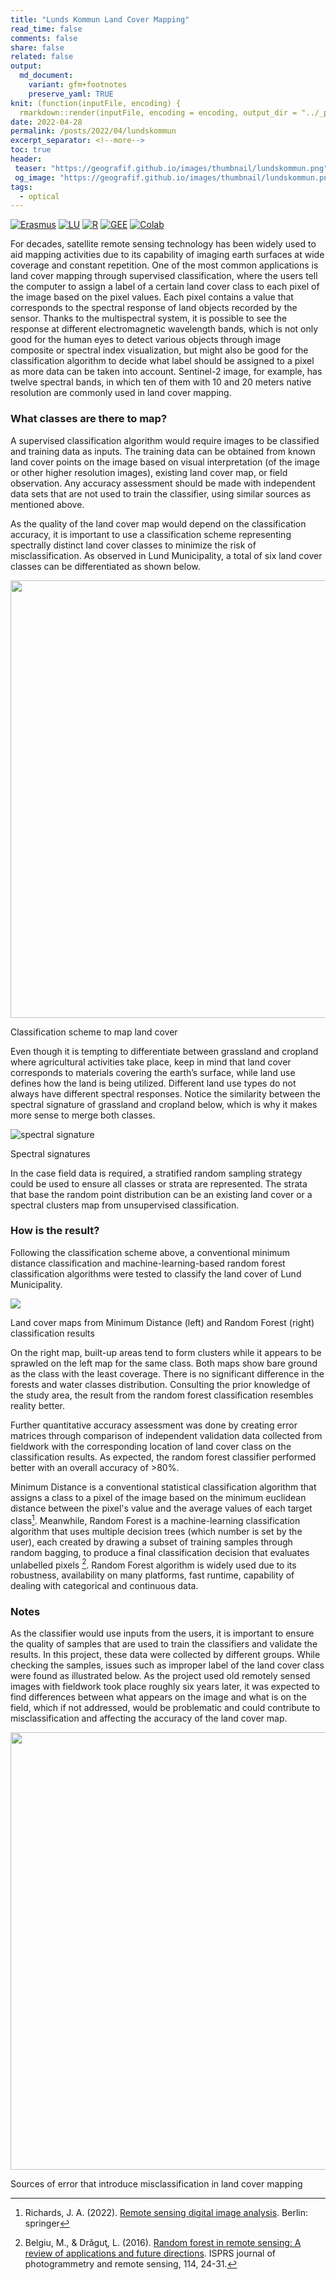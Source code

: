 ```yaml
---
title: "Lunds Kommun Land Cover Mapping"
read_time: false
comments: false
share: false
related: false
output:
  md_document:
    variant: gfm+footnotes
    preserve_yaml: TRUE
knit: (function(inputFile, encoding) {
  rmarkdown::render(inputFile, encoding = encoding, output_dir = "../_posts") })
date: 2022-04-28
permalink: /posts/2022/04/lundskommun
excerpt_separator: <!--more-->
toc: true
header:
 teaser: "https://geografif.github.io/images/thumbnail/lundskommun.png"
 og_image: "https://geografif.github.io/images/thumbnail/lundskommun.png"
tags:
  - optical
---
```

<!--more-->
[![Erasmus](https://img.shields.io/badge/-Erasmus+-003194?style=flat&logo=data%3Aimage%2Fpng%3Bbase64%2CiVBORw0KGgoAAAANSUhEUgAAAD8AAAA%2FCAMAAABggeDtAAABIFBMVEUAAAAPP48VP48TP4sWP4wWP4oXQYsYQYoZQYkaQocdQ4gdRoQhRoUlSoMmSYI1Unk2U3k5Vnc6VXY8V3U9WHQ%2BWXRBWnJDXHFEW3BJXm1KX21MYWtNYmtQY2lTZGdVZmZdamFea2FgbV9hbl9mcVxncFtqc1lrdFlsc1hudVdvdlZyd1V3elJ%2FgE2Af0yBgEyEg0qKhUaNiESOiUSQiUORikKSi0GZjj2ajz2ilTiklTenmDWvnDCxni%2BynS6zni60ny27pCm8oyi9pCi%2BpSe%2FpibCpyXEqSPHqiLOrx3VshnbthbduBTiuxHlvBDmvQ%2Fovw7pvg3qvw3uwQrvwgryxQjzxAf0xQf3yAX4xwT6yQP7ygL8ywL9ygH%2BywH%2FzAAAmFa4AAAADHRSTlMAEDBAUHCAkKDA0PBxv%2FUxAAABiElEQVR42u3PhXLbShhA4RPm5DKGmZkZimFG2%2Bf936KaxvFU9ni0KtO3zPvznaut54M8f8b7m11a0qWlWdJogoJJIwuxxUR%2FLELhyKZukLcCM7%2BTzBfukefBgeTtRQsEUHnSDV3xhSSvjNxAqSsjr0k059T2GSXOtqecI0CjlJFrIMS%2FlPEfX7PlNgL9skSx41EcItCw9OwTZ%2BRlFwH%2B2TJCkVb1iCBHaitFciqB1BxxfZP8KYH8m9FeSgwQaISfPqrKSlKrqKSgUugihS4wdl4nSGFSC%2BcZyaoXpHKhZkd4VLOnkoq6V8OTSn9dyZJCZuu3WPzbpLZeSUEF4cIPhfvpLyBDoMzjgRgXLyWQl4tSZFWzBMrqKkW2jFxXkajq2sgWcdPeO0%2Bgee%2Bdplimg0AdGUpRXUeg%2Blq%2BZjuUsUuITinDTpK0rB0a6aFEj5HDtRYSnKptPGotVJE29ZRk6v%2FkCZLXrhJA%2BiXvVu%2FIy40jycZ4x4mely6GavatVt7fQ4YPMjTId%2B0N62JShWj%2Bbc4AAAAASUVORK5CYII%3D&labelColor=003194)](#)
[![LU](https://img.shields.io/badge/-NGEN08-875E29?style=flat&logo=data%3Aimage%2Fpng%3Bbase64%2CiVBORw0KGgoAAAANSUhEUgAAADIAAAAyCAYAAAAeP4ixAAANc0lEQVR42u1ZBWDqyBblr3ubmfB83d3d%2FWmBJNB1d3ff514gCRTadXd3d3d3d3fX%2FnPCTDuw0HXfeTLEJnPt3HNvYv%2BNXsbZ6di0QTK%2BRujY%2B%2FkJqz2fkifgXzFI2fuGrrXaqFGxaf6ymy94dlsxJV8qpORxvitW7uXW%2F1EYP2mdzPuLjpzwp28%2BdOS6Jdd%2BregIt%2FZaLilW0r%2FzKXFYb%2Bu0e3JzrhOmxCp%2FqAD5lL1ch2e%2FPKVFzt4tVEoecNTw%2FrPoYz8ppkQCJaxPYKXv%2FJTYp2fjdlc%2BKTaK7kuIbWgl%2Fp6YnF1i3dcKjlzkdxeCAuRGxBfgb72Bo1rlJ0ftFJu%2B3RFnVKxhr%2B2n5M6R0Al7zVzS2jGbsObk8Qlbzz2TEuDBymy9xbnoWBsHjr0gfwdu81JlVzzzuwjQNqJp3qInb9PHU9Pxftp9AkfuDy2%2Fn0tZg%2F0kAjwpStD43o3WClJiw3BwbEY%2Bn3es1fMJOWL8MDEwEjwpd9H3ldPyoQkj%2BvT9zYTA5nZEPGypEandle8UXOv1kmdfG1nAsYZWu57cvCNjXxek5HlBUp7kJ%2BUxEPYk%2FDsP6xyPWPBMhKMFwsELzIh7X%2BW5bIu9LAWMQCQl9goYg79aiJQ1Oj%2FCWlz59iPRi1x7WX191Nqx6TgXPXufUto%2BNe9ai2eH97d5rjNl948E9eILZIfPZut7OUqtYtGyK88spSsWYLz5LXLhiuLkt%2BbacMvVIMwevyaod2hrEYvVuMXFnMOkvTzngmOPKrryAMMaB%2BSAPgx8CoRY6aoEvT0ULhTyN1zwhoqAc4hKfNgj9RqA5SGc1doX4vkWLYyfkMmfLUSQtuaii0QBnhZvVV48aOZcQu7GhDYqHZsh78iro3uT9nAImOpC8CN4r6MwPE8tFhzxRmSdjB0J5Dt2K64%2Fhlg4hALvtHxs%2BrwrV6isI27qFsKVV0xKNM1j7onIp4X%2FyQMbus84pNY%2BRBAfrjdOzVGYIGUtoV4yqbJRcQRialPTVYhonFUwJyBIDu4zVln4ZmWlCyqzvUk%2B0bymgvBSZI3hchHcd3QFBeWLP1UG3vxh5aVia5j82HxCnKEhF5vYvbxZkzVFQWWoXI8wOmlYkxUOFnMUkQ8arT15sBgEIQf0uKrcje%2FJpeTjpDJUAKE6gEAq6Z5d8ORuNWDy8o8KkUs0L9nmNM%2Bttaf8dkeV3IZys%2FzNpFVwxVvchKHtQ4rcZC8DiHcXMv0p5jkkzKui51ust9rT8dm4BwpD11OxOkxZfQrd2k80LQPkG9S7SylrVAJanFZy5O3UOuExC%2FyvvX%2BUkc3zSHK%2BI3fVx0bWHw03uQzx9S3oyNmMv2p4Fw7jq5yxd4hy1IjmpbDZZrpZjSWKhut%2F3lAIMlYGNJPdUZvYEQRmFTrlU9a1Z6cXm6HdkQd2MHDrWROEUQc6RznVt08IQID1PqCm21JyxXBzMUcA1NrXi81c%2BzyFOTpjF%2BlOgSvXV2verpKuT0ApuaQ2IJ5evzi9orfYIHo8N2WYvWCn0hBc4UjOJUd8sjaw3eRYekSBjyxMBKpa0xEbwJIdeQQrgGCbfKp5GF2n5MoT6u1higp0JkrOtdk%2B54mBVJg6%2F379%2BIDEnFWC2wTHD%2FC3qWWw1KnY1L61z2KTh1KjP7ByQmzfkYlvBU0fgZxwMOGbCEUEzDPD1xkEDOOQoDNZU6EwZe%2Bjc5ifrHFjpfVcVVDCvTjXbpoaaWDNFxEfSePlG8ENHCDOQQCFI1Fk7UT3KmXkilhzaoBEWrvGUZv2t8m7VKze4SOPaGAAfdmibYu%2BszIGI4FATJUwB9bmjdd1PghcMbXdiw9WN57DGTD8CCwzxgdLrQ8STITWmJ56RD4EtNsvDRdhTBVS8aW5EVjkPBJG%2Fa4s%2FBzvyNNafJ4lAksAPos6Z2%2FtJRDoEs6drfa3UIzT%2FV7ys2rzyeNNbWpYLYD1GuTxtAal7QzcAIRsNTjahWHK2oFwqUBjIcJmhyfHcn0TIChQ6MoAm95Ku1LBtfdFcJ%2FevacWxl7N0AKaxI%2BUmppipg6GV%2BCRGbo3qGaAw9R5vLRsZnCUsLfR%2F0nrA9d6IvJ7EE2uFybj8%2FvcsFkegE%2BVM9YSmmmrjH9kPfqvY1krSOeYmC5%2BFMTuYMTIbKyr6wlgstgQLoHk1Yp4%2BIJZGgXTpdF5TyzG0jVHH1axxvWpwXzSur52TbpXzhHbE2IZr8zsdbRf7ukRyP1ZwJGcwhUXjWk04MyTRU88h%2BOXldnP46yrO3NorkS6Uc7IK9Q651XxM1e8DsE%2Bh7X3qMQRCGNSnot4OKt%2BnIlTWb%2BHSMJlxSBq3P%2F8aJ9p%2B7uq86yVTHJW58GTjGB%2BwrymoZNUwWfxo%2FICkaeExFdwrHbCN63EQGY216jm0yKNRy2EmzB8JmetXCjoCLX%2FkTr1cxP6d3eSYWVXhe8I0qIXT0PTk6h9QGgnNrUqMuwtQKPjjm4FOiEBGj69LQst5gz8TmPeLkhaa5gKMlxlvRBZW7ttI4txRl46iHWKjhminJa0VG2qPvNx1jGCWj1EJvbhdttSGE3diWzUCu77hNQGgdefhPOkzeNdrD%2Fo9wx4VWxNil6eEC6seQt%2Fo%2BLsKHv2ZJMpkGOR5jfwkDONFtIj%2Brm8BgZiNmcGauBY13WS5xg%2ByU1wZrLipirX7KwugfnyOi99zOfmHXstJjOeU50Vvuc5A9JHtrt2htUkg5aCq%2FPcU9XQMXvcpvGuqUPj%2FUh1dI8gxsFCv8voLXW2ys%2FVi080S1JyJZV116Hvay4FFMpU8SUUVMzKDELmFsIuNnkoiV5OPWeUvPUGN7sVwMeuSbrt1eg590xE1yJyVHSCmExfZ9JCTrgYGtqOGtIBrQGBVJ4Pqmruf4iTzYj7gNV7WTF2ZuS6cKcJR3t954XbjWrbsO%2BsJIvUsqIVy3dvAv0tVqGN6yL5CvtceH7P7nPobBIwfMRxh2tfxDwW1UzmaJQztLRY8HldIbICpPDMEdwotVy%2FfxURz9PhhqNodZOUZlvk5lRMI%2BSCla9VHOsk3XxoUD9dUZdrldP2TkV00XXHQ8cJ0YdZlDN9GtxrHKq9iehtrc1YIMmMXM6V47HxnUqe%2BLLo2sMJz7DYa4i916Cse%2BhuoSOORgL9lGhmINzROH8JLPoV0S%2By2kZzCL1RKOtyzp1okCPPjGU8a8vVZE05US2YwkZfq1cL6FYNTR4gV2heRh5E2GRFx4zO63RVWqzgibfIYMtp1N6u2BfQ%2FTRdhHmGLllwZVfoWPcFyOo6LpkCiHpApluNcsDl3Abw4KwRK6Tr1Q76vM6oGtaq5oQ8SKMcOym6o0JLqEbCuMBocfZYVWRx7WzdwObc22AirRfkk9R7CCAqrvfrtV4nhaD5zX6S8tOIwtMldGOAEMjaQCdWulWQkOsTEuFGI2CVK8nHqKQCYom0nmUCcwxL3hM2i3fBbT7C8XsMfljog4CUpqYFOzltNcGqu5dd%2BTxbqmpf7zT8XMAHiOfw%2FRvg41O0hXJonhGiqXFiP%2BsI5Yr7%2Bi1i5UpzrtKN942SQCfOOq6q6HkPE2A%2Fq1F%2FjcokhPM3QYIUhRDfi1mtz6JAQ6%2BWN3Z49h2sCiMhFJUh1SBUs1BiMLMJTVSCqd8gJEZNB2iR7JcJkTBO9wtdK8M2LDuKOdAXto%2FI01iUEbZDXoN7UpGEeSKk7n11o10Plf%2ByoRCannAhtcALOg50l7wdwUiN043It7gBlpuEb9CY0Xod3WXU4wetnZp6w9RuGxRBl9V95%2BOQSMuu%2FXLBqzCDLPgam%2BI%2FpV36un55eYu%2BfY4FJdCslI1kvqiWRtDctU0Dci%2B6Kt2A%2FIwdlBDJkf1f0pWArVMHiRaNN%2FaJQ8A6C7BsS9OyuorMIt5gnTWOQfeerq%2Bg%2BPGf0YkXz3JmcFZqC%2BsCXY3xYyaFZF%2BpDRuk5rgBftzhy1hhcvNs6dDVYj9jkAEwV1WARLgmHVEu9W7s5wxmb%2FovfxdQP7S1NA%2Bj34KGdHf4iDr1yt9ci7xcWe%2FFOvUMweCa%2Bh%2BUxP2cWXLr7zERu06IfRR6jSfL%2FlmC6NpYUwOiFRLUN%2Fqa7mS0oz2DDF%2BoaQ1drVkz3OB73Uemy9LVqCSzadDuiqOKbg%2ByESRYjFWu2Xvp2jxHmP%2Blg8jB4KpYaYCktrKoJTT8Vn1i9uSVJWTtn7IuyOmaoENXoe3k6XNHZewPDciO%2BJnxGWPT2K8dZJzkXzr49DcN8Kf9YY31ob3AvJ%2FnELydAfgRNU%2B2zJnHsGQZPG0d04UVw%2F2fbhSGhubJ6TRz%2BE0G6xRA4OM6Dlhb5JlzDGglgaMf97YO8xGtyfhjJ7%2BI7gvcdwftvnj%2BXH1vKS1f3B%2BlQOx3GOz9PlZQn6UZeFHic%2Flys60kx7G7oqDyA10a0zJGhr9N%2F%2B6s6YqEcE%2B43b2x33uwqVb2xJuTjY8tlVwh0hDqajbqdFKNLJkRkeV0J7JyXX7Hsrk2GfN7JcvY2B85SE2guVdKXv3CSjefc%2BqLF%2BkKqQ1h3LyH8Qd0eonXYn%2F24Odl%2FHsBtcVFRJmTwcMafTIgeCDxXV505PMFl7nqLzzoWiGqQTbP%2BO2PX3ujGt8jB%2Fvtx%2F8BxjbsgUotyJoAAAAASUVORK5CYII%3D&labelColor=white)](https://www.nateko.lu.se/ngen08)
[![R](https://img.shields.io/badge/-script-276DC3.svg?style=flat&logo=R)](https://gist.github.com/geografif/6e72a44225e1412d9cfb665603b98f90)
[![GEE](https://img.shields.io/badge/-GEE-5077B5?style=flat&logo=data%3Aimage%2Fpng%3Bbase64%2CiVBORw0KGgoAAAANSUhEUgAAADIAAAAvCAYAAAChd5n0AAAL2UlEQVR42sVZBXAby7b0%2F4%2BZmZmZmfEyMzNTmNnMzMwkmUlgWWa%2BzGGqMKPOed1T3pTjF8dypHvfVHVG2lizp6cPzW5IoKO0tHRddXV1Snl5%2Bccu5Pe5ubnvxG%2BjsE58yP9iFBcX%2F6qoqKg1Pz%2F%2FdEFBgWJ%2BbrZkXC7XO%2FPy8noLCwsFs2Duwbr%2FeFMIwODPg0AmbqplZWWanZ1tAFU0JyenfDZr4e9jampqzqxRUlJigPUrsf633xAC8fHx78DiC4B9FRUVCpewDCBIQqEIlbnMT0V%2FAoOnXQcqH8ffhGdmZn44mCr8FDd9trKykoZqVlaWuelU0DC4yFa6jB%2BxMYi4ONc6BNdR3g9ktoDcv4NCBIt6LRc4H0iQxuHGdvxmJUiXYu4A%2BmC4G3M15jAgny7kz3pQn5%2FXDw0NvS0gEqr6f1hoE2MCsz835y4aAxhDNJjfOfM7r0%2BjxHTKcD6BTflIoIIwKGMpMxd%2Bk8F4ocJV3NCAiWA3P4GdOcT48EeRtLQ0TU5ONkhNTeV3ATQlJeXMNQTxjGvBBRn0PszfDFa8U5Xl51MlC4ZlZqRqaXGeOtoa5ZmxIdm0%2FlXZtnWzbN%2B%2B3bd582Z5%2BeWXpb%2B%2FX%2Brr6wXrGVIZGRnTrUk3pBqFQU2%2FWPS92JkNLH5Tb1iQkwEChdLQ6vF19L3ic4%2FukMGX9sv6HcfklE%2FPOQ4cOCAjIyOCTGfUmrom1KcauxFPnwt6LcENSicXwdycLM3PzdDV8eXyaEyX3BbaJ5cucus%2F57QDbXrJ%2FA69bW2XRJU%2BI2Ov7JFzETpy%2BIggIwqVmeRuTBCcB96Iin4xFj9uFbC8XNaSLL1%2FjV3%2BNself32yQ%2F89r12vWOzUq5e6DK5a4tLLFjr0H0%2B16b%2Fntuuy7BF5ZfOB%2FyL04osvSkNDA93tLDLMdLi2MGgkIPHHEey7WfAMCSgRn5SuNy%2Btl5vX9snclEFZkDbkeyimV65d5jKG%2FwuGXzmFFK%2BTWFHrq2eR2blzp3g8HnU4HIKNEosM7kll6GK%2FCFagFyLQJyp6FrJPqiaVdkvv8%2Fvk6PFTKhPjtE90%2B%2B6j4hjaJqvyxoTq%2FP3JtjOErgF47S%2BPt%2BqijGHZc%2BC4IXTixAnxer3S3d2t7e3tJCKWKhMFdkxV%2Fz9Ql%2FrR5J4oBZmmt39Q1I%2BxftshSax%2B3hD6B2KGZCyQ4J2hXn11y0GzFgPf7XZrb2%2Bv2mw2QYo2rsZ7TrRGtwWqRulEm8B6wC5XdJbj9a0HjUJ0rUsWOPQauB%2BBuKFK8tyGA7Jz63pxOp3a1dWlPT09VF9Qd6iGFfjPXzAJVNWvwk%2BPAoYIF96wYYPoBQ7XyHa5dY3HqEFVSOZiZLbrV3q1o%2FtZ31CfxxChKs3NzRIZGSnp6en0BgY%2BY%2BWfM53yvg7kwOAG7IALGILhI5j3WNWcC1ZVVYmKaCCDcbGuYFz%2B9mSrXr7IachchvmfTzVLToVDxoe61es1qvCeEh4ebmbaAXsOAbRrCHDjWgPKQSHGL0niW7i4kd0tPltNnoFFgkhKSoIfDxsWDPCN2w%2FJjj1Hxee7MGL2ro3CDHYRFLluhVv%2F8kSr%2FviuWk0o6JCxQa%2BODfdrY12thIWGalRUFIumQBHLNtpp7DUHuuzsfTwXrPanh8rISNc9u3ZIpXsT3UOuWORgqhWm3OSaF2T4xd1yepaknn19n9yBgGeq%2FtecVvnRXTb9%2Fh02fTi8WWqbPJJV0iyhYZEaFRlJMkoyjJmpvR1dLwSpboV1MpuOBPN6TWWJ5Dc%2BL39%2BvE0vxU5eucSkUgRvB33eGPMgSFV3bpADh0%2FOxtV0Ufqw%2FOzeevnZPTb9%2BX12%2FR7I%2FORuu%2Fz8XpusCI2T2JhIjYwEJsjQ8ClkJAT%2FLJ%2BBCKRDgcorkhtWuOXyRUyf5wYD929wEQZ0SftrcvCIf4SgpMxL8vi%2BcXO1UpVfgMzP77XrD%2B%2Bq07krkyQ%2BJoKKkIyBSc0kM1si%2BWhHYpIL5PLFTrmKRs8A%2BD4Jsc9Sm2ejnGTneJ4hvtM6Ptwn0blt8sdH6uTbt9bqt4Cf31cva6LSJDY63BAxiDSENAVkqMysicSlFgjaDL%2BIWLh0gtCD0b3iHt0%2BbQChzReXy6mjg6jsDo%2BuTmuT%2B9Y1SX51p%2BDeEhZmEbFgyLAckIz%2FRNjlJqXnI7idiAuz40idDgUxvwjR5VgM0Y%2FJ6Mtnd8EiojiPm6puakiPV0cGvIbU8EAP3YgpeCoRiwzPNEwAhsjKGWMERLKyc%2FTaJa2IEbfeHe6VW9d6hISsQGfgz0SIf3cROuSVuWMy%2FupeQ2jfrq3S1eli7TBELPT3dWtvt0fj4uIlIsLEyHRkWBp87KUW%2B%2FNgISszXZclt8sLGw%2FqsROnkZlOyMub9gvrwYqcUbluudsfUlSR5xWo6tSnkvolJs8hja1u6evp0qF%2Br8FAn1dbHF5Zm2KHGtOTsIjExsYqz%2BOfhqG9aNTM0ZKHfYIHKKttByghd2paP9%2B596g0922RlbmjJrvRlQjGyVQXvG55p16KtP3922v027fW6O8erJNrFjXIXWua5G7gxqWN8ov7G%2FWaJ3IkMTb8jMF4SMi4IOhyBqwj0dHRL4VwQJH3g9A8GB4HhTLhZvkIojLgaetoyxNcSUmxnjp1Smcau%2FcfE9fINokue1bujegW44LmjNKBdsRlPv8M6ZV1g6n2p%2FfY9Qd32vR7t9v0O7fZ9Ks31SIN23VFaILETaTeuLg47vxrMTExFficD2QkJCTEgczixMTET4ecb9TV1b0bZHaRjKUK222dxWDqfX3bYekY3iGJleNy%2B6oW%2BcujdvnV%2FXYUPZv%2BEARYzQnWEFyXm1a0SlxmtcRGGTW441SDClz482AQiUGzaOVrwmQZnup4IPKLzPEjsnPbBnlmdEC6vR51ujxS1%2ByW4lqXZJU7JbXE4UsrcSDdOqWhzSP9vV7JSk%2B2shVdibMz0Pcfn4O7HQMsF2PTJp2dnabdfuaZZ2T9%2BvXCWrB79y45sG%2BP7t29U7Zs3iQ8iw8ODpq%2F5VmDx1nT2XZ3aV%2BPCWoGN9KsgY6h8x0b6WdsSmhoqKUGPYFu9cfAn%2F3m5C1nl0k1LDI8xfFoyvxPI4kuj0vtjQ6tqe8Qh8MpvV638oyBugB0G6MHiT5gEgnWDH6ua%2B0WHKolMuJMgLO3Ihl7sJ5pvR1nlaeZyaaS4bmBhGhIWFa70O9%2FDf%2B%2FaE693L6ySZ6IapGVqW0Sm98hmWVwnyqnFNW4fEROhVPYti9JbpPrlrXJLQuKZO26cI2OijREEMwM8v2Ijc8E83HQt5DddlguNkFGQM4H14H%2F9%2Bt965rlm7fUmoxkteTfNZmolhmJmYnXce6wCcFA%2F8atdfrNW%2B16w5wsiUFwx0QbEorspMhGR%2BFSl4YEe0CNQtQYi4h1ciSkvblOEgud8q3b6vUn99SZdvwX5wC7Wv7%2FD%2B5u0B%2FdXa8XPVYmi9ckmnoRPanQoVrTtbzB5mA9yN499RBmPVSLi4uVpORkuEeB%2FPHBKpwv6mBog%2F5wCn6K679%2FsEaueapI5q1KNnXCatMtWIrAtY4i7f4o2I9L0879ENvq03I0HmTio0M1Aq02d%2FnRZelyz%2BJsuWNBru%2FuRdnyML4vXJMkYRHRkgAFEkDAqDANkHZJqCOYb3C%2Fybe3k09m0xDiLkpUZIRyp2ls4hRw9604mAFW6uWavwvWqzfr2RbhDxn6N40JFFSFhFy4%2F1sCIrF8%2BfL%2Fh3FbkbH8JoJ4YtxYL3kmgzvMbETj%2FCLCWMF8Er8J%2FNUbXMpmt9tp5IxEWGugYBR%2BcxF281Gosw6GRKAehMGYOQjey%2FB5EQn5QYQbQjIBP%2Fu1uuPPAjYaiXiZlgSfM7Fj9mdN1IcGKjYNAbonFWQa9gI%2FDGrmQg90GQiNM3uhI7aqPEEC7JH8fgUAEl%2BEOix4ZxHgd9QlElkP1e4IeaMGbvI2qPIkDN5FQiRAl6utrSWhyNmsBaOf5GYwDhgzVADkDoPEGp6R%2FFslcHf7FBRIBKG9mA8iLhqbmpreMctlSKYIsbMfcXMALpSH%2BWsXYs9%2FAN4bPR7jOHPdAAAAAElFTkSuQmCC)](https://code.earthengine.google.com/9b496f98a8c81d82972453f0fa0f896f)
[![Colab](https://img.shields.io/badge/-Open%20in%20Colab-blue.svg?style=flat&logo=googlecolab&labelColor=5c5c5c)](https://colab.research.google.com/drive/1P3GGgUq6dIBpimdGt__A1B_hQuqYP8nw?usp=sharing)
<br>

For decades, satellite remote sensing technology has been widely used to aid mapping<!--more--> activities due to its capability of imaging earth surfaces at wide coverage and constant repetition. One of the most common applications is land cover mapping through supervised classification, where the users tell the computer to assign a label of a certain land cover class to each pixel of the image based on the pixel values. Each pixel contains a value that corresponds to the spectral response of land objects recorded by the sensor. Thanks to the multispectral system, it is possible to see the response at different electromagnetic wavelength bands, which is not only good for the human eyes to detect various objects through image composite or spectral index visualization, but might also be good for the classification algorithm to decide what label should be assigned to a pixel as more data can be taken into account. Sentinel-2 image, for example, has twelve spectral bands, in which ten of them with 10 and 20 meters native resolution are commonly used in land cover mapping.

### What classes are there to map?
A supervised classification algorithm would require images to be classified and training data as inputs. The training data can be obtained from known land cover points on the image based on visual interpretation (of the image or other higher resolution images), existing land cover map, or field observation. Any accuracy assessment should be made with independent data sets that are not used to train the classifier, using similar sources as mentioned above.

As the quality of the land cover map would depend on the classification accuracy, it is important to use a classification scheme representing spectrally distinct land cover classes to minimize the risk of misclassification. As observed in Lund Municipality, a total of six land cover classes can be differentiated as shown below.

<p align="center">
<img src="https://i.imgur.com/yfLK5x9.png" style="width: 700px;"/>
<figcaption>Classification scheme to map land cover</figcaption>
</p>

Even though it is tempting to differentiate between grassland and cropland where agricultural activities take place, keep in mind that land cover corresponds to materials covering the earth’s surface, while land use defines how the land is being utilized. Different land use types do not always have different spectral responses. Notice the similarity between the spectral signature of grassland and cropland below, which is why it makes more sense to merge both classes.

![spectral signature](https://i.imgur.com/GTWBrgd.png)
<figcaption>Spectral signatures</figcaption>
<p></p>

In the case field data is required, a stratified random sampling strategy could be used to ensure all classes or strata are represented. The strata that base the random point distribution can be an existing land cover or a spectral clusters map from unsupervised classification.

### How is the result?
Following the classification scheme above, a conventional minimum distance classification and machine-learning-based random forest classification algorithms were tested to classify the land cover of Lund Municipality.

![](https://i.imgur.com/trHnqM9.jpg)
<figcaption>Land cover maps from Minimum Distance (left) and Random Forest (right) classification results</figcaption>
<p></p>

On the right map, built-up areas tend to form clusters while it appears to be sprawled on the left map for the same class. Both maps show bare ground as the class with the least coverage. There is no significant difference in the forests and water classes distribution. Consulting the prior knowledge of the study area, the result from the random forest classification resembles reality better.

Further quantitative accuracy assessment was done by creating error matrices through comparison of independent validation data collected from fieldwork with the corresponding location of land cover class on the classification results. As expected, the random forest classifier performed better with an overall accuracy of >80%.

Minimum Distance is a conventional statistical classification algorithm that assigns a class to a pixel of the image based on the minimum euclidean distance between the pixel's value and the average values of each target class[^1]. Meanwhile, Random Forest is a machine-learning classification algorithm that uses multiple decision trees (which number is set by the user), each created by drawing a subset of training samples through random bagging, to produce a final classification decision that evaluates unlabelled pixels [^2]. Random Forest algorithm is widely used due to its robustness, availability on many platforms, fast runtime, capability of dealing with categorical and continuous data.

### Notes  
As the classifier would use inputs from the users, it is important to ensure the quality of samples that are used to train the classifiers and validate the results. In this project, these data were collected by different groups. While checking the samples, issues such as improper label of the land cover class were found as illustrated below. As the project used old remotely sensed images with fieldwork took place roughly six years later, it was expected to find differences between what appears on the image and what is on the field, which if not addressed, would be problematic and could contribute to misclassification and affecting the accuracy of the land cover map.

<p align="center">
<img src="https://i.imgur.com/Q03ifDE.jpg" style="width: 700px;"/>
<figcaption>Sources of error that introduce misclassification in land cover mapping</figcaption>
</p>

[^1]: Richards, J. A. (2022). [Remote sensing digital image analysis](https://link.springer.com/book/10.1007/978-3-030-82327-6). Berlin: springer

[^2]: Belgiu, M., & Drăguţ, L. (2016). [Random forest in remote sensing: A review of applications and future directions](https://doi.org/10.1016/j.isprsjprs.2016.01.011).  ISPRS journal of photogrammetry and remote sensing, 114, 24-31.

[^3]: Haralick, R. M., Shanmugam, K., & Dinstein, I. H. (2020). [Textural features for image classification](https://ieeexplore.ieee.org/document/4309314). IEEE Transactions on systems, man, and cybernetics, (6), 610-621.
